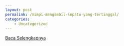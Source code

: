 ```yaml
---
layout: post
permalink: /mimpi-mengambil-sepatu-yang-tertinggal/
categories:
    - Uncategorized
---
```


[Baca Selengkapnya](/09)